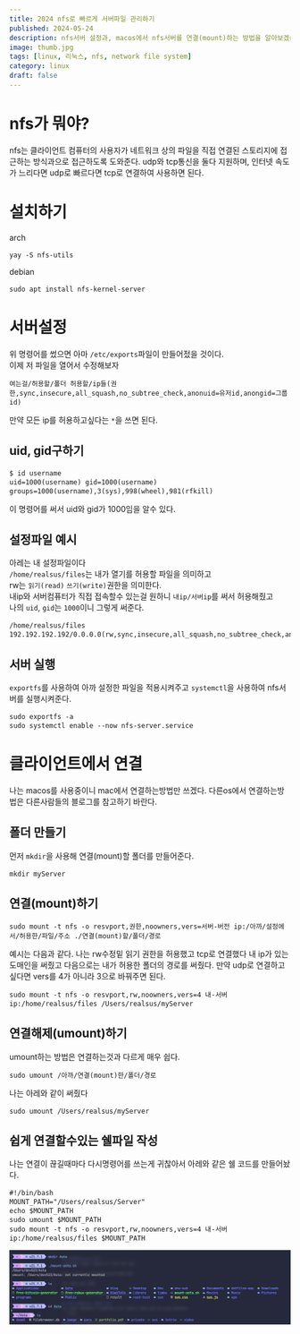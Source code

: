 ```yaml
---
title: 2024 nfs로 빠르게 서버파일 관리하기
published: 2024-05-24
description: nfs서버 설정과, macos에서 nfs서버를 연결(mount)하는 방법을 알아보겠습니다.
image: thumb.jpg
tags: [linux, 리눅스, nfs, network file system]
category: linux
draft: false
---
```

# nfs가 뭐야?
nfs는 클라이언트 컴퓨터의 사용자가 네트워크 상의 파일을 직접 연결된 스토리지에 접근하는 방식과으로 접근하도록 도와준다.
udp와 tcp통신을 둘다 지원하며, 인터넷 속도가 느리다면 udp로 빠르다면 tcp로 연결하여 사용하면 된다.

# 설치하기
arch
```fish
yay -S nfs-utils
```
debian
```fish
sudo apt install nfs-kernel-server
```

# 서버설정
위 명령어를 썼으면 아마 `/etc/exports`파일이 만들어젔을 것이다.<br/>
이제 저 파일을 열어서 수정해보자
```
여는걸/허용할/폴더 허용할/ip들(권한,sync,insecure,all_squash,no_subtree_check,anonuid=유저id,anongid=그룹id)
```
만약 모든 ip를 허용하고싶다는 `*`을 쓰면 된다.

## uid, gid구하기
```
$ id username
uid=1000(username) gid=1000(username) groups=1000(username),3(sys),998(wheel),981(rfkill)
```
이 명령어를 써서 uid와 gid가 1000임을 알수 있다.



## 설정파일 예시
아레는 내 설정파일이다<br/>
`/home/realsus/files`는 내가 열기를 허용할 파일을 의미하고<br/>
rw는 `읽기(read)` `쓰기(write)`권한을 의미한다.<br/>
내ip와 서버컴퓨터가 직접 접속할수 있는걸 원하니 `내ip/서버ip`를 써서 허용해줬고<br/>
나의 `uid`, `gid`는 `1000`이니 그렇게 써준다.
```
/home/realsus/files 192.192.192.192/0.0.0.0(rw,sync,insecure,all_squash,no_subtree_check,anonuid=1000,anongid=1000)
```

## 서버 실행
`exportfs`를 사용하여 아까 설정한 파일을 적용시켜주고 `systemctl`을 사용하여 nfs서버를 실행시켜준다.
```
sudo exportfs -a
sudo systemctl enable --now nfs-server.service
```

# 클라이언트에서 연결
나는 macos를 사용중이니 mac에서 연결하는방법만 쓰겠다.
다른os에서 연결하는방법은 다른사람들의 블로그를 참고하기 바란다.

## 폴더 만들기
먼저 `mkdir`을 사용해 연결(mount)할 폴더를 만들어준다.
```fish
mkdir myServer
```

## 연결(mount)하기
```
sudo mount -t nfs -o resvport,권한,noowners,vers=서버-버전 ip:/아까/설정에서/허용한/파일/주소 ./연결(mount)할/폴더/경로
```

예시는 다음과 같다.
나는 rw수정밑 읽기 권한을 허용했고 tcp로 연결했다 내 ip가 있는 도매인을 써줬고 다음으로는 내가 허용한 폴더의 경로를 써줬다.
만약 udp로 연결하고 싶다면 vers를 4가 아니라 3으로 바꿔주면 된다.
```
sudo mount -t nfs -o resvport,rw,noowners,vers=4 내-서버ip:/home/realsus/files /Users/realsus/myServer
```

## 연결해제(umount)하기
umount하는 방법은 연결하는것과 다르게 매우 쉽다.
```
sudo umount /아까/연결(mount)한/폴더/경로
```
나는 아레와 같이 써줬다 
```
sudo umount /Users/realsus/myServer
```
## 쉽게 연결할수있는 쉘파일 작성
나는 연결이 끊길때마다 다시명령어를 쓰는게 귀찮아서 아레와 같은 쉘 코드를 만들어놨다.
```fish
#!/bin/bash
MOUNT_PATH="/Users/realsus/Server"
echo $MOUNT_PATH
sudo umount $MOUNT_PATH
sudo mount -t nfs -o resvport,rw,noowners,vers=4 내-서버ip:/home/realsus/files $MOUNT_PATH
```
![끝](end.png)